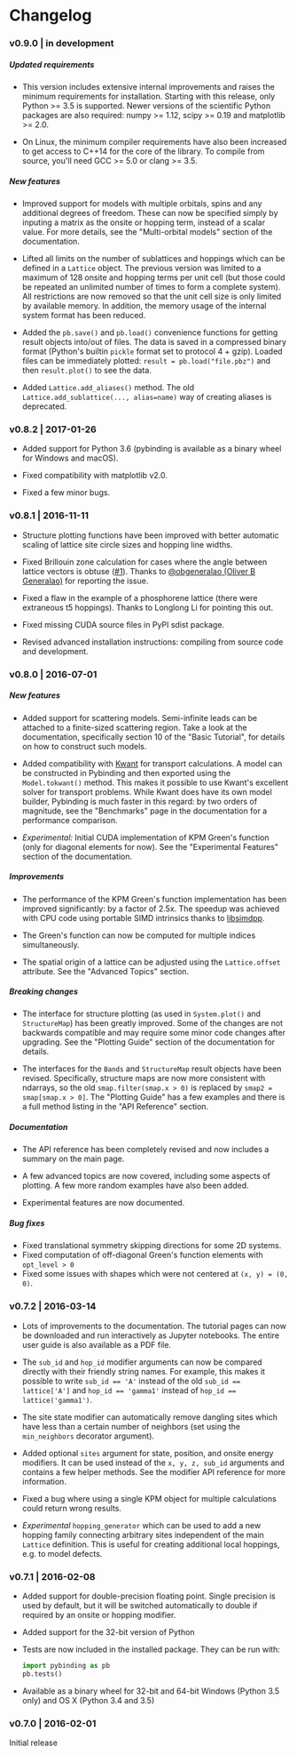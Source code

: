 # Changelog

### v0.9.0 | in development

##### Updated requirements

* This version includes extensive internal improvements and raises the minimum requirements for
  installation. Starting with this release, only Python >= 3.5 is supported. Newer versions of the
  scientific Python packages are also required: numpy >= 1.12, scipy >= 0.19 and matplotlib >= 2.0.

* On Linux, the minimum compiler requirements have also been increased to get access to C++14 for
  the core of the library. To compile from source, you'll need GCC >= 5.0 or clang >= 3.5.

##### New features

* Improved support for models with multiple orbitals, spins and any additional degrees of freedom.
  These can now be specified simply by inputing a matrix as the onsite or hopping term, instead of
  a scalar value. For more details, see the "Multi-orbital models" section of the documentation.

* Lifted all limits on the number of sublattices and hoppings which can be defined in a `Lattice`
  object. The previous version was limited to a maximum of 128 onsite and hopping terms per unit
  cell (but those could be repeated an unlimited number of times to form a complete system). All
  restrictions are now removed so that the unit cell size is only limited by available memory.
  In addition, the memory usage of the internal system format has been reduced.

* Added the `pb.save()` and `pb.load()` convenience functions for getting result objects into/out
  of files. The data is saved in a compressed binary format (Python's builtin `pickle` format set
  to protocol 4 + gzip). Loaded files can be immediately plotted: `result = pb.load("file.pbz")`
  and then `result.plot()` to see the data.

* Added `Lattice.add_aliases()` method. The old `Lattice.add_sublattice(..., alias=name)` way of
  creating aliases is deprecated.


### v0.8.2 | 2017-01-26

* Added support for Python 3.6 (pybinding is available as a binary wheel for Windows and macOS).

* Fixed compatibility with matplotlib v2.0.

* Fixed a few minor bugs.


### v0.8.1 | 2016-11-11

* Structure plotting functions have been improved with better automatic scaling of lattice site
  circle sizes and hopping line widths.

* Fixed Brillouin zone calculation for cases where the angle between lattice vectors is obtuse
  ([#1](https://github.com/dean0x7d/pybinding/issues/1)). Thanks to
  [@obgeneralao (Oliver B Generalao)](https://github.com/obgeneralao) for reporting the issue.

* Fixed a flaw in the example of a phosphorene lattice (there were extraneous t5 hoppings).
  Thanks to Longlong Li for pointing this out.

* Fixed missing CUDA source files in PyPI sdist package.

* Revised advanced installation instructions: compiling from source code and development.


### v0.8.0 | 2016-07-01

##### New features

* Added support for scattering models. Semi-infinite leads can be attached to a finite-sized
  scattering region. Take a look at the documentation, specifically section 10 of the "Basic
  Tutorial", for details on how to construct such models.

* Added compatibility with [Kwant](http://kwant-project.org/) for transport calculations. A model
  can be constructed in Pybinding and then exported using the `Model.tokwant()` method. This makes
  it possible to use Kwant's excellent solver for transport problems. While Kwant does have its
  own model builder, Pybinding is much faster in this regard: by two orders of magnitude, see the
  "Benchmarks" page in the documentation for a performance comparison.

* *Experimental:* Initial CUDA implementation of KPM Green's function (only for diagonal elements
  for now). See the "Experimental Features" section of the documentation.

##### Improvements

* The performance of the KPM Green's function implementation has been improved significantly:
  by a factor of 2.5x. The speedup was achieved with CPU code using portable SIMD intrinsics
  thanks to [libsimdpp](https://github.com/p12tic/libsimdpp).

* The Green's function can now be computed for multiple indices simultaneously.

* The spatial origin of a lattice can be adjusted using the `Lattice.offset` attribute. See the
  "Advanced Topics" section.

##### Breaking changes

* The interface for structure plotting (as used in `System.plot()` and `StructureMap`) has been
  greatly improved. Some of the changes are not backwards compatible and may require some minor
  code changes after upgrading. See the "Plotting Guide" section of the documentation for details.

* The interfaces for the `Bands` and `StructureMap` result objects have been revised. Specifically,
  structure maps are now more consistent with ndarrays, so the old `smap.filter(smap.x > 0)` is
  replaced by `smap2 = smap[smap.x > 0]`. The "Plotting Guide" has a few examples and there is a
  full method listing in the "API Reference" section.

##### Documentation

* The API reference has been completely revised and now includes a summary on the main page.

* A few advanced topics are now covered, including some aspects of plotting. A few more random
  examples have also been added.

* Experimental features are now documented.

##### Bug fixes

* Fixed translational symmetry skipping directions for some 2D systems.
* Fixed computation of off-diagonal Green's function elements with `opt_level > 0`
* Fixed some issues with shapes which were not centered at `(x, y) = (0, 0)`.


### v0.7.2 | 2016-03-14

* Lots of improvements to the documentation. The tutorial pages can now be downloaded and run
  interactively as Jupyter notebooks. The entire user guide is also available as a PDF file.

* The `sub_id` and `hop_id` modifier arguments can now be compared directly with their friendly
  string names. For example, this makes it possible to write `sub_id == 'A'` instead of the old
  `sub_id == lattice['A']` and `hop_id == 'gamma1'` instead of `hop_id == lattice('gamma1')`.

* The site state modifier can automatically remove dangling sites which have less than a certain
  number of neighbors (set using the `min_neighbors` decorator argument).

* Added optional `sites` argument for state, position, and onsite energy modifiers.
  It can be used instead of the `x, y, z, sub_id` arguments and contains a few helper methods.
  See the modifier API reference for more information.

* Fixed a bug where using a single KPM object for multiple calculations could return wrong results.

* *Experimental* `hopping_generator` which can be used to add a new hopping family connecting
  arbitrary sites independent of the main `Lattice` definition. This is useful for creating
  additional local hoppings, e.g. to model defects.


### v0.7.1 | 2016-02-08

* Added support for double-precision floating point. Single precision is used by default,
  but it will be switched automatically to double if required by an onsite or hopping modifier.

* Added support for the 32-bit version of Python

* Tests are now included in the installed package. They can be run with:

  ```python
  import pybinding as pb
  pb.tests()
  ```

* Available as a binary wheel for 32-bit and 64-bit Windows (Python 3.5 only)
  and OS X (Python 3.4 and 3.5)


### v0.7.0 | 2016-02-01

Initial release
